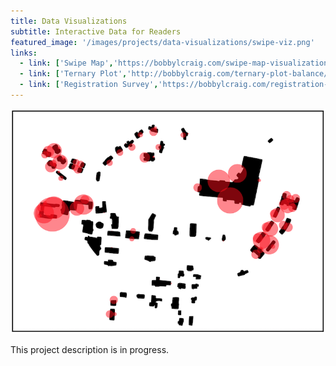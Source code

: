 ```yaml
---
title: Data Visualizations
subtitle: Interactive Data for Readers
featured_image: '/images/projects/data-visualizations/swipe-viz.png'
links:
  - link: ['Swipe Map','https://bobbylcraig.com/swipe-map-visualization/']
  - link: ['Ternary Plot','http://bobbylcraig.com/ternary-plot-balance/']
  - link: ['Registration Survey','https://bobbylcraig.com/registration-survey/']
---
```


![](/images/projects/data-visualizations/swipe-viz.png)

This project description is in progress.
